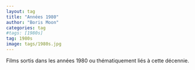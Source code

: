 ```yaml
---
layout: tag
title: "Années 1980"
author: "Boris Moon"
categories: tag
#tags: [1980s]
tag: 1980s
image: tags/1980s.jpg
---
```


Films sortis dans les années 1980 ou thématiquement liés à cette décennie.
